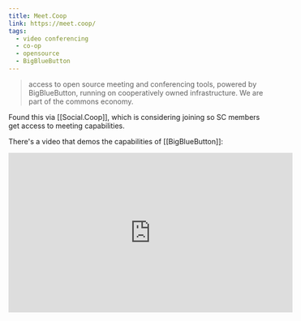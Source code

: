 ```yaml
---
title: Meet.Coop
link: https://meet.coop/
tags:
  - video conferencing
  - co-op
  - opensource
  - BigBlueButton
---
```


> access to open source meeting and conferencing tools, powered by BigBlueButton, running on cooperatively owned infrastructure. We are part of the commons economy.

Found this via [[Social.Coop]], which is considering joining so SC members get access to meeting capabilities.

There's a video that demos the capabilities of [[BigBlueButton]]:

<iframe width="560" height="315" src="https://www.youtube.com/embed/Hso8yLzkqj8" frameborder="0" allow="accelerometer; autoplay; clipboard-write; encrypted-media; gyroscope; picture-in-picture" allowfullscreen></iframe>